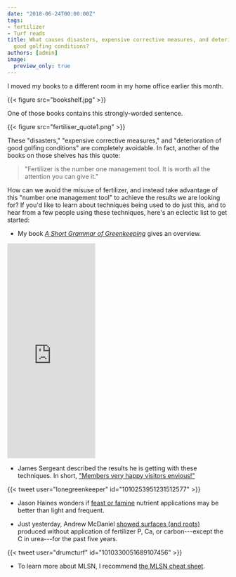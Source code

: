 ```yaml
---
date: "2018-06-24T00:00:00Z"
tags:
- fertilizer
- Turf reads
title: What causes disasters, expensive corrective measures, and deterioration of
  good golfing conditions?
authors: [admin]
image:
  preview_only: true
---
```


I moved my books to a different room in my home office earlier this month.

{{< figure src="bookshelf.jpg" >}}

One of those books contains this strongly-worded sentence. 

{{< figure src="fertiliser_quote1.png" >}}

These "disasters," "expensive corrective measures," and "deterioration of good golfing conditions" are completely avoidable. In fact, another of the books on those shelves has this quote:

> "Fertilizer is the number one management tool. It is worth all the attention you can give it."

How can we avoid the misuse of fertilizer, and instead take advantage of this "number one management tool" to achieve the results we are looking for? If you'd like to learn about techniques being used to do just this, and to hear from a few people using these techniques, here's an eclectic list to get started: 

* My book [*A Short Grammar of Greenkeeping*](https://leanpub.com/short_grammar_of_greenkeeping) gives an overview.

<iframe width="200" height="490" src="https://leanpub.com/short_grammar_of_greenkeeping/embed" frameborder="0" allowtransparency="true"></iframe>

* James Sergeant described the results he is getting with these techniques. In short, ["Members very happy visitors envious!"](https://twitter.com/lonegreenkeeper/status/1010253951231512577)

{{< tweet user="lonegreenkeeper" id="1010253951231512577" >}}

* Jason Haines wonders if [feast or famine](https://fusariummy.blogspot.com/2018/06/is-feast-or-famine-better-than-light.html) nutrient applications may be better than light and frequent.

* Just yesterday, Andrew McDaniel [showed surfaces (and roots)](https://twitter.com/drumcturf/status/1010330051689107456) produced without application of fertilizer P, Ca, or carbon---except the C in urea---for the past five years.

{{< tweet user="drumcturf" id="1010330051689107456" >}}

* To learn more about MLSN, I recommend [the MLSN cheat sheet](https://www.asianturfgrass.com/2018-02-03-new-mlsn-cheat-sheet/).

